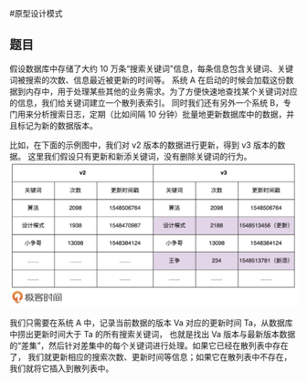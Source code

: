 #原型设计模式
## 题目
假设数据库中存储了大约 10 万条“搜索关键词”信息，每条信息包含关键词、关键词被搜索的次数、信息最近被更新的时间等。
系统 A 在启动的时候会加载这份数据到内存中，用于处理某些其他的业务需求。为了方便快速地查找某个关键词对应的信息，我们给关键词建立一个散列表索引。
同时我们还有另外一个系统 B，专门用来分析搜索日志，定期（比如间隔 10 分钟）批量地更新数据库中的数据，并且标记为新的数据版本。

比如，在下面的示例图中，我们对 v2 版本的数据进行更新，得到 v3 版本的数据。
这里我们假设只有更新和新添关键词，没有删除关键词的行为。
![img](./05233c28ddda51b81dfd946ffdef640e.jpg)

我们只需要在系统 A 中，记录当前数据的版本 Va 对应的更新时间 Ta，从数据库中捞出更新时间大于 Ta 的所有搜索关键词，
也就是找出 Va 版本与最新版本数据的“差集”，然后针对差集中的每个关键词进行处理。如果它已经在散列表中存在了，
我们就更新相应的搜索次数、更新时间等信息；如果它在散列表中不存在，我们就将它插入到散列表中。

